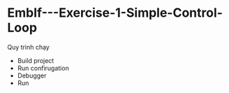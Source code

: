 # EmbIf---Exercise-1-Simple-Control-Loop
Quy trình chạy 
- Build project
- Run confirugation 
- Debugger 
- Run 

